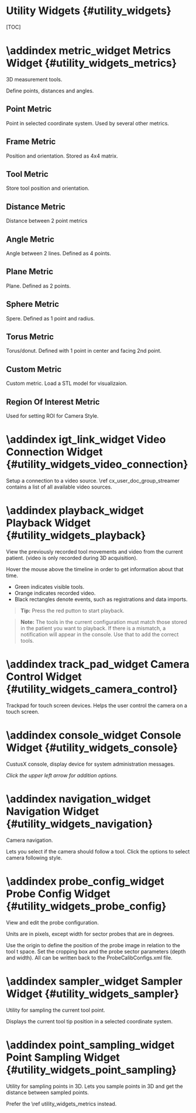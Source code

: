 Utility Widgets {#utility_widgets}
===========================================================

[TOC]


\addindex metric_widget
Metrics Widget {#utility_widgets_metrics}
===========================================================

3D measurement tools.

Define points, distances and angles.

Point Metric
-----------------------------------------------------------
Point in selected coordinate system. Used by several other metrics.

Frame Metric
-----------------------------------------------------------
Position and orientation. Stored as 4x4 matrix.

Tool Metric
-----------------------------------------------------------
Store tool position and orientation.

Distance Metric
-----------------------------------------------------------
Distance between 2 point metrics

Angle Metric
-----------------------------------------------------------
Angle between 2 lines. Defined as 4 points.

Plane Metric
-----------------------------------------------------------
Plane. Defined as 2 points.

Sphere Metric
-----------------------------------------------------------
Spere. Defined as 1 point and radius.

Torus Metric
-----------------------------------------------------------
Torus/donut. Defined with 1 point in center and facing 2nd point.

Custom Metric
-----------------------------------------------------------
Custom metric. Load a STL model for visualizaion.

Region Of Interest Metric
-----------------------------------------------------------
Used for setting ROI for Camera Style.


\addindex igt_link_widget
Video Connection Widget {#utility_widgets_video_connection}
===========================================================

Setup a connection to a video source. 
\ref cx_user_doc_group_streamer contains a list of all available video sources.





\addindex playback_widget
Playback Widget {#utility_widgets_playback}
===========================================================

View the previously recorded tool movements and video from the current patient.
(video is only recorded during 3D acquisition).

Hover the mouse above the timeline in order to get information about that time. 

- Green indicates visible tools.
- Orange indicates recorded video.
- Black rectangles denote events, such as registrations and data imports.

> **Tip:** Press the red putton to start playback.

> **Note:** The tools in the current configuration must match those stored in the 
> patient you want to playback. If there is a mismatch, a notification will appear
> in the console. Use that to add the correct tools.




\addindex track_pad_widget
Camera Control Widget {#utility_widgets_camera_control}
===========================================================
Trackpad for touch screen devices.
Helps the user control the camera on a touch screen.




\addindex console_widget
Console Widget {#utility_widgets_console}
===========================================================
CustusX console, display device for system administration messages.

*Click the upper left arrow for addition options.*



\addindex navigation_widget
Navigation Widget {#utility_widgets_navigation}
===========================================================
Camera navigation.

Lets you select if the camera should follow a tool.
Click the options to select camera following style.



\addindex probe_config_widget
Probe Config Widget {#utility_widgets_probe_config}
===========================================================
View and edit the probe configuration.

Units are in pixels, except width for sector probes that are in degrees.

Use the origin to define the position of the probe image in relation 
to the tool t space. Set the cropping box and the probe sector parameters 
(depth and width). All can be written back to the ProbeCalibConfigs.xml file.

\addindex sampler_widget
Sampler Widget {#utility_widgets_sampler}
===========================================================
Utility for sampling the current tool point.

Displays the current tool tip position in a selected coordinate system.


\addindex point_sampling_widget
Point Sampling Widget {#utility_widgets_point_sampling}
===========================================================
Utility for sampling points in 3D.
Lets you sample points in 3D and get the distance between sampled points.

Prefer the \ref utility_widgets_metrics instead.
